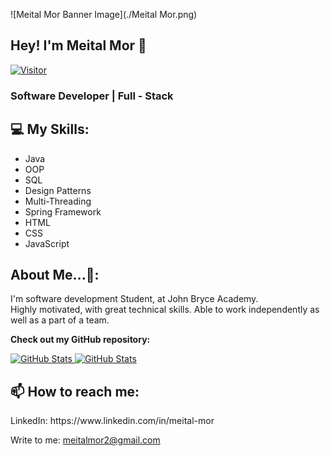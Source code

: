 ![Meital Mor Banner Image](./Meital Mor.png)
<!-- <h2 align='center'>Meital Mor</h2>
<p align='center'><b>Software Developer</b></p> -->

<h2>Hey! I'm Meital Mor 👋</h2>

[![Visitor](https://visitor-badge.laobi.icu/badge?page_id=MeitalMOR.MeitalMOR)](https://github.com/https://github.com/MeitalMOR) 

<h3> Software Developer | Full - Stack</h3>

<h2>💻 My Skills:</h2>

- Java
- OOP
- SQL
- Design Patterns
- Multi-Threading
- Spring Framework
- HTML
- CSS
- JavaScript

<h2> About Me...👀:</h2>

I'm software development Student, at John Bryce Academy.<br> Highly motivated, with great technical skills. Able to work
independently as well as a part of a team.

__Check out my GitHub repository:__

<div>
  <p>
    <a href="https://github.com/MeitalMOR/coupon-project-BACKEND">
      <img src="https://github-readme-stats.vercel.app/api/pin/?username=MeitalMor&repo=coupon-project-BACKEND" alt="GitHub Stats" />
    </a>
    <a href="https://github.com/laxmena/CloudOrg-Simulator">
      <img src="https://github-readme-stats.vercel.app/api/pin/?username=MeitalMor&repo=books-authors-spring-web" alt="GitHub Stats" />
    </a>
  </p>
</div>

<h2>📫 How to reach me:</h2>
LinkedIn: https://www.linkedin.com/in/meital-mor

Write to me: [meitalmor2@gmail.com](mailto:meitalmor2.com)

